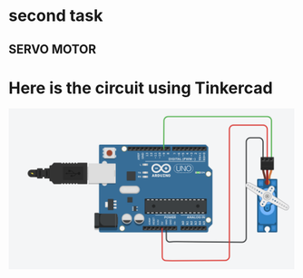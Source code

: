 # second task 
## SERVO MOTOR 
# Here is the circuit using Tinkercad 


![Alt text](servo.motor.png)
